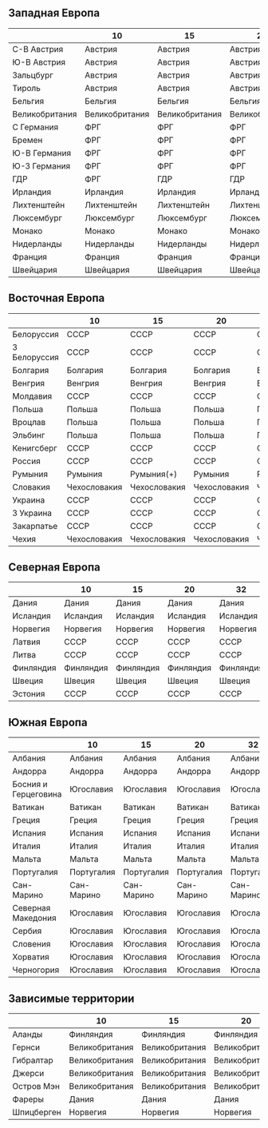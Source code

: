 ## Западная Европа

|               |10             |15             |20             |32             |38             |55             |64             |
|---------------|---------------|---------------|---------------|---------------|---------------|---------------|---------------|
|С-В Австрия    |Австрия        |Австрия        |Австрия        |Австрия        |Австрия        |СССР           |Австрия        |
|Ю-В Австрия    |Австрия        |Австрия        |Австрия        |Австрия        |Австрия        |Великобритания |Австрия        |
|Зальцбург      |Австрия        |Австрия        |Австрия        |Австрия        |Австрия        |США            |Австрия        |
|Тироль         |Австрия        |Австрия        |Австрия        |Австрия        |Австрия        |Франция        |Австрия        |
|Бельгия        |Бельгия        |Бельгия        |Бельгия        |Бельгия        |Бельгия        |Бельгия        |Бельгия        |
|Великобритания |Великобритания |Великобритания |Великобритания |Великобритания |Великобритания |Великобритания |Великобритания |
|С Германия     |ФРГ            |ФРГ            |ФРГ            |ФРГ            |ФРГ            |Великобритания |Германия       |
|Бремен         |ФРГ            |ФРГ            |ФРГ            |ФРГ            |ФРГ            |США            |Германия       |
|Ю-В Германия   |ФРГ            |ФРГ            |ФРГ            |ФРГ            |ФРГ            |США            |Германия       |
|Ю-З Германия   |ФРГ            |ФРГ            |ФРГ            |ФРГ            |ФРГ            |Франция        |Германия       |
|ГДР            |ФРГ            |ГДР            |ГДР            |ГДР            |ГДР            |СССР           |Германия       |
|Ирландия       |Ирландия       |Ирландия       |Ирландия       |Ирландия       |Ирландия       |Ирландия       |Ирландия       |
|Лихтенштейн    |Лихтенштейн    |Лихтенштейн    |Лихтенштейн    |Лихтенштейн    |Лихтенштейн    |Лихтенштейн    |Лихтенштейн    |
|Люксембург     |Люксембург     |Люксембург     |Люксембург     |Люксембург     |Люксембург     |Люксембург     |Люксембург     |
|Монако         |Монако         |Монако         |Монако         |Монако         |Монако         |Монако         |Монако         |
|Нидерланды     |Нидерланды     |Нидерланды     |Нидерланды     |Нидерланды     |Нидерланды     |Нидерланды     |Нидерланды     |
|Франция        |Франция        |Франция        |Франция        |Франция        |Франция        |Франция        |Франция        |
|Швейцария      |Швейцария      |Швейцария      |Швейцария      |Швейцария      |Швейцария      |Швейцария      |Швейцария      |

## Восточная Европа

|               |10             |15             |20             |32             |38             |55             |64             |
|---------------|---------------|---------------|---------------|---------------|---------------|---------------|---------------|
|Белоруссия     |СССР           |СССР           |СССР           |СССР           |СССР           |СССР           |СССР           |
|З Белоруссия   |СССР           |СССР           |СССР           |СССР           |СССР           |СССР           |Польша         |
|Болгария       |Болгария       |Болгария       |Болгария       |Болгария       |Болгария       |Болгария       |Болгария       |
|Венгрия        |Венгрия        |Венгрия        |Венгрия        |Венгрия        |Венгрия        |Венгрия        |Венгрия        |
|Молдавия       |СССР           |СССР           |СССР           |СССР           |СССР           |СССР           |Румыния        |
|Польша         |Польша         |Польша         |Польша         |Польша         |Польша         |Польша         |Польша         |
|Вроцлав        |Польша         |Польша         |Польша         |Польша         |Польша         |Польша         |Германия       |
|Эльбинг        |Польша         |Польша         |Польша         |Польша         |Польша         |Польша         |Германия       |
|Кенигсберг     |СССР           |СССР           |СССР           |СССР           |СССР           |СССР           |Германия       |
|Россия         |СССР           |СССР           |СССР           |СССР           |СССР           |СССР           |СССР           |
|Румыния        |Румыния        |Румыния(+)     |Румыния        |Румыния        |Румыния        |Румыния        |Румыния        |
|Словакия       |Чехословакия   |Чехословакия   |Чехословакия   |Чехословакия   |Чехословакия   |Чехословакия   |Чехословакия   |
|Украина        |СССР           |СССР           |СССР           |СССР           |СССР           |СССР           |СССР           |
|З Украина      |СССР           |СССР           |СССР           |СССР           |СССР           |СССР           |Польша         |
|Закарпатье     |СССР           |СССР           |СССР           |СССР           |СССР           |СССР           |Чехословакия   |
|Чехия          |Чехословакия   |Чехословакия   |Чехословакия   |Чехословакия   |Чехословакия   |Чехословакия   |Чехословакия   |

## Северная Европа

|           |10         |15         |20         |32         |38         |55         |64         |
|-----------|-----------|-----------|-----------|-----------|-----------|-----------|-----------|
|Дания      |Дания      |Дания      |Дания      |Дания      |Дания      |Дания      |Дания      |
|Исландия   |Исландия   |Исландия   |Исландия   |Исландия   |Исландия   |Исландия   |Дания      |
|Норвегия   |Норвегия   |Норвегия   |Норвегия   |Норвегия   |Норвегия   |Норвегия   |Норвегия   |
|Латвия     |СССР       |СССР       |СССР       |СССР       |СССР       |СССР       |Латвия     |
|Литва      |СССР       |СССР       |СССР       |СССР       |СССР       |СССР       |Литва      |
|Финляндия  |Финляндия  |Финляндия  |Финляндия  |Финляндия  |Финляндия  |Финляндия  |Финляндия  |
|Швеция     |Швеция     |Швеция     |Швеция     |Швеция     |Швеция     |Швеция     |Швеция     |
|Эстония    |СССР       |СССР       |СССР       |СССР       |СССР       |СССР       |Эстония    |

## Южная Европа

|                       |10         |15         |20         |32         |38         |55             |64             |
|-----------------------|-----------|-----------|-----------|-----------|-----------|---------------|---------------|
|Албания                |Албания    |Албания    |Албания    |Албания    |Албания    |Албания        |Албания        |
|Андорра                |Андорра    |Андорра    |Андорра    |Андорра    |Андорра    |Андорра        |Андорра        |
|Босния и Герцеговина   |Югославия  |Югославия  |Югославия  |Югославия  |Югославия  |Югославия      |Югославия      |
|Ватикан                |Ватикан    |Ватикан    |Ватикан    |Ватикан    |Ватикан    |Ватикан        |Ватикан        |
|Греция                 |Греция     |Греция     |Греция     |Греция     |Греция     |Греция         |Греция         |
|Испания                |Испания    |Испания    |Испания    |Испания    |Испания    |Нац. Испания   |Респ. Испания  |
|Италия                 |Италия     |Италия     |Италия     |Италия     |Италия     |Италия         |Италия         |
|Мальта                 |Мальта     |Мальта     |Мальта     |Мальта     |?          |Великобритания |Великобритания |
|Португалия             |Португалия |Португалия |Португалия |Португалия |Португалия |Португалия     |Португалия     |
|Сан-Марино             |Сан-Марино |Сан-Марино |Сан-Марино |Сан-Марино |Сан-Марино |Сан-Марино     |Сан-Марино     |
|Северная Македония     |Югославия  |Югославия  |Югославия  |Югославия  |Югославия  |Югославия      |Югославия      |
|Сербия                 |Югославия  |Югославия  |Югославия  |Югославия  |Югославия  |Югославия      |Югославия      |
|Словения               |Югославия  |Югославия  |Югославия  |Югославия  |Югославия  |Югославия      |Югославия      |
|Хорватия               |Югославия  |Югославия  |Югославия  |Югославия  |Югославия  |Югославия      |Югославия      |
|Черногория             |Югославия  |Югославия  |Югославия  |Югославия  |Югославия  |Югославия      |Югославия      |

## Зависимые территории

|               |10             |15             |20             |55             |64             |
|---------------|---------------|---------------|---------------|---------------|---------------|
|Аланды         |Финляндия      |Финляндия      |Финляндия      |Финляндия      |?              |
|Гернси         |Великобритания |Великобритания |Великобритания |Великобритания |?              |
|Гибралтар      |Великобритания |Великобритания |Великобритания |Великобритания |Великобритания |
|Джерси         |Великобритания |Великобритания |Великобритания |Великобритания |?              |
|Остров Мэн     |Великобритания |Великобритания |Великобритания |Великобритания |?              |
|Фареры         |Дания          |Дания          |Дания          |Дания          |?              |
|Шпицберген     |Норвегия       |Норвегия       |Норвегия       |Норвегия       |?              |
